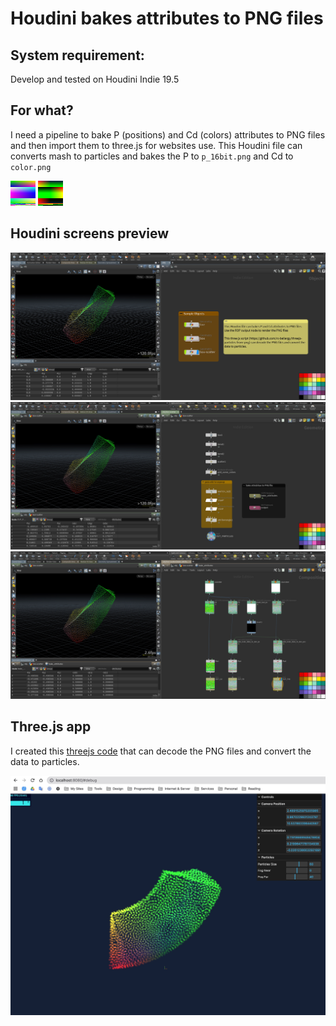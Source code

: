 # Houdini bakes attributes to PNG files

## System requirement: 
Develop and tested on Houdini Indie 19.5

## For what?
I need a pipeline to bake P (positions) and Cd (colors) attributes to PNG files and then import them to three.js for websites use. This Houdini file can converts mash to particles and bakes the P to `p_16bit.png` and Cd to `color.png`

![A samlpe of p_8bit.png](png-export/box/p_8bit.png)
![A samlpe of color.png](png-export/box/color.png)

## Houdini screens preview
![](previews/screen-preview-01.jpg)
![](previews/screen-preview-02.jpg)
![](previews/screen-preview-03.jpg)

## Three.js app
I created this [threejs code](https://github.com/rc-bellergy/threejs-particles-from-png) that can decode the PNG files and convert the data to particles.

![](previews/threejs-preview.jpg)
